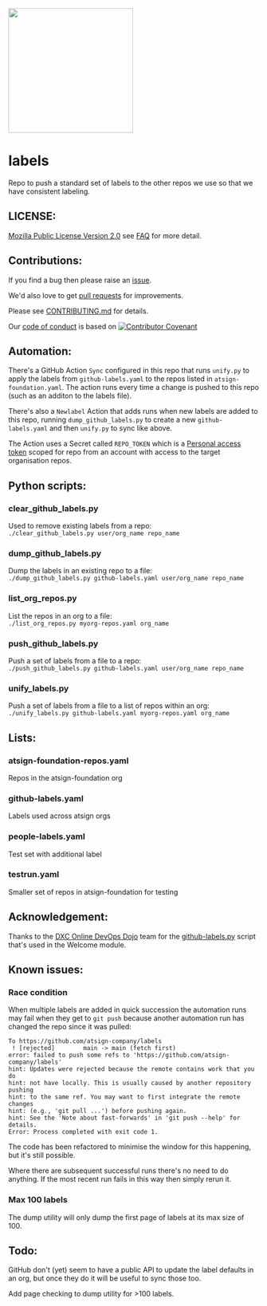 <img width=250px src="https://atsign.dev/assets/img/atPlatform_logo_gray.svg?sanitize=true">

# labels
Repo to push a standard set of labels to the other repos we use so that we have consistent labeling.

## LICENSE:

[Mozilla Public License Version 2.0](https://www.mozilla.org/en-US/MPL/2.0/) see [FAQ](https://www.mozilla.org/en-US/MPL/2.0/FAQ/) for more detail.

## Contributions:

If you find a bug then please raise an [issue](https://github.com/atsign-company/labels/issues).

We'd also love to get [pull requests](https://github.com/atsign-company/labels/pulls)
for improvements.

Please see [CONTRIBUTING.md](CONTRIBUTING.md) for details.

Our [code of conduct](code_of_conduct.md) is based on
[![Contributor Covenant](https://img.shields.io/badge/Contributor%20Covenant-2.0-4baaaa.svg)](code_of_conduct.md)

## Automation:

There's a GitHub Action `Sync` configured in this repo that runs `unify.py` to apply the labels from `github-labels.yaml` to the repos listed in `atsign-foundation.yaml`.
The action runs every time a change is pushed to this repo (such as an additon to the labels file).

There's also a `Newlabel` Action that adds runs when new labels are added to this repo, running `dump_github_labels.py` to create a new `github-labels.yaml`
and then `unify.py` to sync like above.

The Action uses a Secret called `REPO_TOKEN` which is a
[Personal access token](https://github.com/settings/tokens) scoped for repo
from an account with access to the target organisation repos.

## Python scripts:

### clear_github_labels.py

Used to remove existing labels from a repo:  
`./clear_github_labels.py user/org_name repo_name`

### dump_github_labels.py

Dump the labels in an existing repo to a file:  
`./dump_github_labels.py github-labels.yaml user/org_name repo_name`

### list_org_repos.py

List the repos in an org to a file:  
`./list_org_repos.py myorg-repos.yaml org_name`

### push_github_labels.py

Push a set of labels from a file to a repo:  
`./push_github_labels.py github-labels.yaml user/org_name repo_name`

### unify_labels.py

Push a set of labels from a file to a list of repos within an org:  
`./unify_labels.py github-labels.yaml myorg-repos.yaml org_name`

## Lists:

### atsign-foundation-repos.yaml

Repos in the atsign-foundation org

### github-labels.yaml

Labels used across atsign orgs

### people-labels.yaml

Test set with additional label

### testrun.yaml

Smaller set of repos in atsign-foundation for testing

## Acknowledgement:

Thanks to the [DXC Online DevOps Dojo](https://github.com/dxc-technology/online-devops-dojo) team for the [github-labels.py](https://github.com/dxc-technology/online-devops-dojo/blob/master/online-devops-dojo/welcome/assets/github-labels.py) script that's used in the Welcome module.

## Known issues:

### Race condition

When multiple labels are added in quick succession the automation runs may fail when
they get to `git push` because another automation run has changed the repo since it
was pulled:

```
To https://github.com/atsign-company/labels
 ! [rejected]        main -> main (fetch first)
error: failed to push some refs to 'https://github.com/atsign-company/labels'
hint: Updates were rejected because the remote contains work that you do
hint: not have locally. This is usually caused by another repository pushing
hint: to the same ref. You may want to first integrate the remote changes
hint: (e.g., 'git pull ...') before pushing again.
hint: See the 'Note about fast-forwards' in 'git push --help' for details.
Error: Process completed with exit code 1.
```

The code has been refactored to minimise the window for this happening, but it's still possible.

Where there are subsequent successful runs there's no need to do anything. If the most recent run
fails in this way then simply rerun it.

### Max 100 labels

The dump utility will only dump the first page of labels at its max size of 100.

## Todo:

GitHub don't (yet) seem to have a public API to update the label defaults in an org,
but once they do it will be useful to sync those too.

Add page checking to dump utility for >100 labels.
